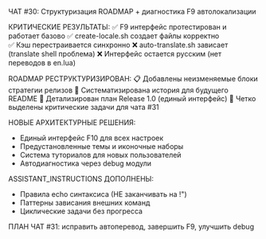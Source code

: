 ЧАТ #30: Структуризация ROADMAP + диагностика F9 автолокализации

КРИТИЧЕСКИЕ РЕЗУЛЬТАТЫ:
✅ F9 интерфейс протестирован и работает базово
✅ create-locale.sh создает файлы корректно  
✅ Кэш перестраивается синхронно
❌ auto-translate.sh зависает (translate shell проблема)
❌ Интерфейс остается русским (нет переводов в en.lua)

ROADMAP РЕСТРУКТУРИЗИРОВАН:
📋 Добавлены неизменяемые блоки стратегии релизов
📖 Систематизирована история для будущего README
🎯 Детализирован план Release 1.0 (единый интерфейс)
🔴 Четко выделены критические задачи для чата #31

НОВЫЕ АРХИТЕКТУРНЫЕ РЕШЕНИЯ:
- Единый интерфейс F10 для всех настроек
- Предустановленные темы и иконочные наборы  
- Система туториалов для новых пользователей
- Автодиагностика через debug модули

ASSISTANT_INSTRUCTIONS ДОПОЛНЕНЫ:
- Правила echo синтаксиса (НЕ заканчивать на !")
- Паттерны зависания внешних команд
- Циклические задачи без прогресса

ПЛАН ЧАТ #31: исправить автоперевод, завершить F9, улучшить debug
